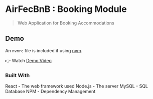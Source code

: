 # AirFecBnB : Booking Module

> Web Application for Booking Accommodations 

## Demo

An `nvmrc` file is included if using [nvm](https://github.com/creationix/nvm).

👉 Watch [Demo Video](https://www.youtube.com/watch?v=ZaMoZ0U07QY)

### Built With

React - The web framework used
Node.js - The server
MySQL - SQL Database
NPM - Dependency Management


